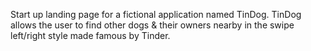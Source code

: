 Start up landing page for a fictional application named TinDog. TinDog allows the user to find other dogs & their owners nearby in the swipe left/right style made famous by Tinder.

